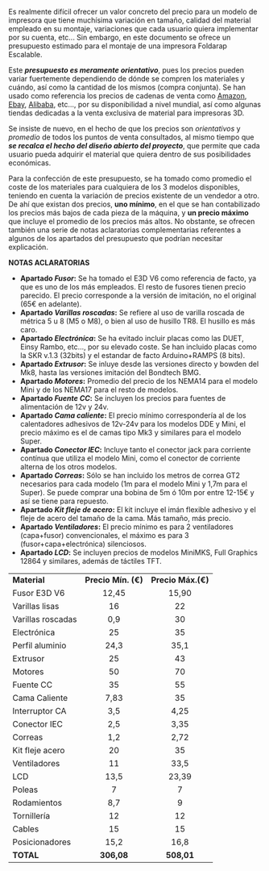 Es realmente difícil ofrecer un valor concreto del precio para un modelo de impresora que tiene muchísima variación en tamaño, calidad del material empleado en su montaje, variaciones que cada usuario quiera implementar por su cuenta, etc... Sin embargo, en este documento se ofrece un presupuesto estimado para el montaje de una impresora Foldarap Escalable. 
  
Este ___presupuesto es meramente orientativo___, pues los precios pueden variar fuertemente dependiendo de dónde se compren los materiales y cuándo, así como la cantidad de los mismos (compra conjunta). Se han usado como referencia los precios de cadenas de venta como [Amazon](www.amazon.com), [Ebay](www.ebay.com), [Alibaba](www.alibaba.com), etc..., por su disponibilidad a nivel mundial, así como algunas tiendas dedicadas a la venta exclusiva de material para impresoras 3D.
  
Se insiste de nuevo, en el hecho de que los precios son _orientativos_ y _promedio_ de todos los puntos de venta consultados, al mismo tiempo que ___se recalca el hecho del diseño abierto del proyecto___, que permite que cada usuario pueda adquirir el material que quiera dentro de sus posibilidades económicas. 
  
Para la confección de este presupuesto, se ha tomado como promedio el coste de los materiales para cualquiera de los 3 modelos disponibles, teniendo en cuenta la variación de precios existente de un vendedor a otro. De ahí que existan dos precios, __uno mínimo__, en el que se han contabilizado los precios más bajos de cada pieza de la máquina, y __un precio máximo__ que incluye el promedio de los precios más altos. No obstante, se ofrecen también una serie de notas aclaratorias complementarias referentes a algunos de los apartados del presupuesto que podrían necesitar explicación.
  
**NOTAS ACLARATORIAS**
  
- **Apartado _Fusor_:** Se ha tomado el E3D V6 como referencia de facto, ya que es uno de los más empleados. El resto de fusores tienen precio parecido. El precio corresponde a la versión de imitación, no el original (65€ en adelante).
- **Apartado _Varillas roscadas_:** Se refiere al uso de varilla roscada de métrica 5 u 8 (M5 o M8), o bien al uso de husillo TR8. El husillo es más caro.
- **Apartado _Electrónica_:** Se ha evitado incluir placas como las DUET, Einsy Rambo, etc..., por su elevado coste. Se han incluido placas como la SKR v.1.3 (32bits) y el estandar de facto Arduino+RAMPS (8 bits).
- **Apartado _Extrusor_:** Se inluye desde las versiones directo y bowden del Mk8, hasta las versiones imitación del Bondtech BMG.
- **Apartado _Motores_:** Promedio del precio de los NEMA14 para el modelo Mini y de los NEMA17 para el resto de modelos.
- **Apartado _Fuente CC_:** Se incluyen los precios para fuentes de alimentación de 12v y 24v.
- **Apartado _Cama caliente_:** El precio mínimo correspondería al de los calentadores adhesivos de 12v-24v para los modelos DDE y Mini, el precio máximo es el de camas tipo Mk3 y similares para el modelo Super.
- **Apartado _Conector IEC_:** Incluye tanto el conector jack para corriente contínua que utiliza el modelo Mini, como el conector de corriente alterna de los otros modelos.
- **Apartado _Correas_:** Sólo se han incluido los metros de correa GT2 necesarios para cada modelo (1m para el modelo Mini y 1,7m para el Super). Se puede comprar una bobina de 5m ó 10m por entre 12-15€ y así se tiene para repuesto.
- **Apartado _Kit fleje de acero_:** El kit incluye el imán flexible adhesivo y el fleje de acero del tamaño de la cama. Más tamaño, más precio.
- **Apartado _Ventiladores_:** El precio mínimo es para 2 ventiladores (capa+fusor) convencionales, el máximo es para 3 (fusor+capa+electrónica) silenciosos.
- **Apartado _LCD_:** Se incluyen precios de modelos MiniMKS, Full Graphics 12864 y similares, además de táctiles TFT.


<table align="center">
 <tr>
	<td><b>Material</b></td><td><b>Precio Mín. (€)</b></td><td><b>Precio Máx.(€)</b></td>
 </tr>
 <tr>
	<td>Fusor E3D V6</td><td style="text-align: center">12,45</td><td style="text-align: center">15,90</td>
 </tr>
 <tr>
  <td>Varillas lisas</td><td style="text-align: center">16</td><td style="text-align: center">22</td>
 </tr>
  <tr>
 <td>Varillas roscadas</td><td style="text-align: center">0,9</td><td style="text-align: center">30</td>
 </tr>
 <tr>
  <td>Electrónica</td><td style="text-align: center">25</td><td style="text-align: center">35</td>
 </tr>
 <tr>
  <td>Perfil aluminio</td><td style="text-align: center">24,3</td><td style="text-align: center">35,1</td>
 </tr>
 <tr>
  <td>Extrusor</td><td style="text-align: center">25</td><td style="text-align: center">43</td>
 </tr>
 <tr>
	<td>Motores</td><td style="text-align: center">50</td><td style="text-align: center">70</td>
 </tr>
 <tr>
 <td>Fuente CC</td><td style="text-align: center">35</td><td style="text-align: center">55</td>
 </tr>
 <tr>
 <td>Cama Caliente</td><td style="text-align: center">7,83</td><td style="text-align: center">35</td>
 </tr>
 <tr>
 <td>Interruptor CA</td><td style="text-align: center">3,5</td><td style="text-align: center">4,25</td>
 </tr>
 <tr>
 <td>Conector IEC</td><td style="text-align: center">2,5</td><td style="text-align: center">3,35</td>
 </tr> 
 <tr>
 <td>Correas</td><td style="text-align: center">1,2</td><td style="text-align: center">2,72</td>
 </tr>
 <tr>
 <td>Kit fleje acero</td><td style="text-align: center">20</td><td style="text-align: center">35</td>
 </tr>
 <tr>
 <td>Ventiladores</td><td style="text-align: center">11</td><td style="text-align: center">33,5</td>
 </tr>
 <tr>
 <td>LCD</td><td style="text-align: center">13,5</td><td style="text-align: center">23,39</td>
 </tr>
 <tr>
 <td>Poleas</td><td style="text-align: center">7</td><td style="text-align: center">7</td>
 </tr>
 <tr>
 <td>Rodamientos</td><td style="text-align: center">8,7</td><td style="text-align: center">9</td>
 </tr>
 <tr>
 <td>Tornillería</td><td style="text-align: center">12</td><td style="text-align: center">12</td>
 </tr>
 <tr>
 <td>Cables</td><td style="text-align: center">15</td><td style="text-align: center">15</td>
 </tr>
 <tr>
 <td>Posicionadores</td><td style="text-align: center">15,2</td><td style="text-align: center">16,8</td>
 </tr>
 <tr>	
 <td><b>TOTAL</b></td>
 <td style="text-align: center"><b>306,08</b></td>
 <td style="text-align: center"><b>508,01</b></td>
 </tr>

</table>